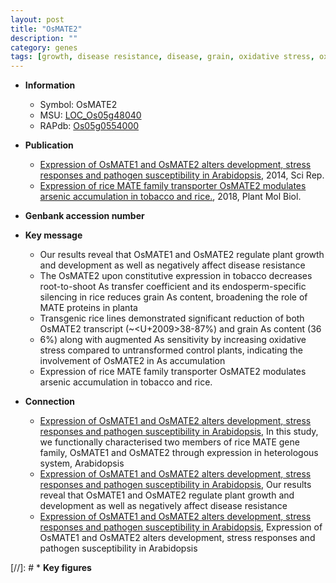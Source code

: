 ```yaml
---
layout: post
title: "OsMATE2"
description: ""
category: genes
tags: [growth, disease resistance, disease, grain, oxidative stress, oxidative, stress, transporter, arsenic accumulation]
---
```


* **Information**  
    + Symbol: OsMATE2  
    + MSU: [LOC_Os05g48040](http://rice.plantbiology.msu.edu/cgi-bin/ORF_infopage.cgi?orf=LOC_Os05g48040)  
    + RAPdb: [Os05g0554000](http://rapdb.dna.affrc.go.jp/viewer/gbrowse_details/irgsp1?name=Os05g0554000)  

* **Publication**  
    + [Expression of OsMATE1 and OsMATE2 alters development, stress responses and pathogen susceptibility in Arabidopsis](http://www.ncbi.nlm.nih.gov/pubmed?term=Expression+of+OsMATE1+and+OsMATE2+alters+development,+stress+responses+and+pathogen+susceptibility+in+Arabidopsis%5BTitle%5D), 2014, Sci Rep.
    + [Expression of rice MATE family transporter OsMATE2 modulates arsenic accumulation in tobacco and rice.](http://www.ncbi.nlm.nih.gov/pubmed?term=Expression+of+rice+MATE+family+transporter+OsMATE2+modulates+arsenic+accumulation+in+tobacco+and+rice.%5BTitle%5D), 2018, Plant Mol Biol.

* **Genbank accession number**  

* **Key message**  
    + Our results reveal that OsMATE1 and OsMATE2 regulate plant growth and development as well as negatively affect disease resistance
    + The OsMATE2 upon constitutive expression in tobacco decreases root-to-shoot As transfer coefficient and its endosperm-specific silencing in rice reduces grain As content, broadening the role of MATE proteins in planta
    + Transgenic rice lines demonstrated significant reduction of both OsMATE2 transcript (~<U+2009>38-87%) and grain As content (36
    + 6%) along with augmented As sensitivity by increasing oxidative stress compared to untransformed control plants, indicating the involvement of OsMATE2 in As accumulation
    + Expression of rice MATE family transporter OsMATE2 modulates arsenic accumulation in tobacco and rice.

* **Connection**  
    + [Expression of OsMATE1 and OsMATE2 alters development, stress responses and pathogen susceptibility in Arabidopsis](http://www.ncbi.nlm.nih.gov/pubmed?term=Expression+of+OsMATE1+and+OsMATE2+alters+development,+stress+responses+and+pathogen+susceptibility+in+Arabidopsis%5BTitle%5D), In this study, we functionally characterised two members of rice MATE gene family, OsMATE1 and OsMATE2 through expression in heterologous system, Arabidopsis
    + [Expression of OsMATE1 and OsMATE2 alters development, stress responses and pathogen susceptibility in Arabidopsis](http://www.ncbi.nlm.nih.gov/pubmed?term=Expression+of+OsMATE1+and+OsMATE2+alters+development,+stress+responses+and+pathogen+susceptibility+in+Arabidopsis%5BTitle%5D), Our results reveal that OsMATE1 and OsMATE2 regulate plant growth and development as well as negatively affect disease resistance
    + [Expression of OsMATE1 and OsMATE2 alters development, stress responses and pathogen susceptibility in Arabidopsis](http://www.ncbi.nlm.nih.gov/pubmed?term=Expression+of+OsMATE1+and+OsMATE2+alters+development,+stress+responses+and+pathogen+susceptibility+in+Arabidopsis%5BTitle%5D), Expression of OsMATE1 and OsMATE2 alters development, stress responses and pathogen susceptibility in Arabidopsis

[//]: # * **Key figures**  



